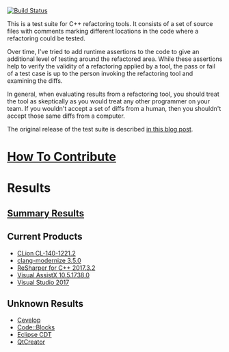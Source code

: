 [![Build Status](https://travis-ci.org/LegalizeAdulthood/refactor-test-suite.svg?branch=master)](https://travis-ci.org/LegalizeAdulthood/refactor-test-suite)

This is a test suite for C++ refactoring tools.  It consists of
a set of source files with comments marking different locations
in the code where a refactoring could be tested.

Over time, I've tried to add runtime assertions to the code to
give an additional level of testing around the refactored area.
While these assertions help to verify the validity of a refactoring
applied by a tool, the pass or fail of a test case is up to the
person invoking the refactoring tool and examining the diffs.

In general, when evaluating results from a refactoring tool,
you should treat the tool as skeptically as you would treat
any other programmer on your team.  If you wouldn't accept a
set of diffs from a human, then you shouldn't accept those
same diffs from a computer.

The original release of the test suite is described
[in this blog post](http://legalizeadulthood.wordpress.com/2010/02/02/c-refactoring-tools-test-suite-available/).

# [How To Contribute](Contributing.md)

# Results

## [Summary Results](SummaryResults.md)

## Current Products

- [CLion CL-140-1221.2](results/CLionResults.md)
- [clang-modernize 3.5.0](results/ClangModernizeResults.md)
- [ReSharper for C++ 2017.3.2](results/ReSharperCppResults.md)
- [Visual AssistX 10.5.1738.0](results/VisualAssistXResults.md)
- [Visual Studio 2017](results/VisualStudio2017Results.md)

## Unknown Results

- [Cevelop](https://www.cevelop.com/)
- [Code::Blocks](http://www.codeblocks.org/)
- [Eclipse CDT](https://eclipse.org/cdt/)
- [QtCreator](http://www.qt.io/ide/)
